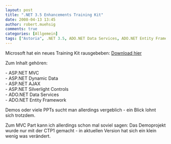 ```yaml
---
layout: post
title: ".NET 3.5 Enhancements Training Kit"
date: 2008-04-13 13:45
author: robert.muehsig
comments: true
categories: [Allgemein]
tags: ["Astoria", .NET 3.5, ADO.NET Data Services, ADO.NET Entity Framework, AJAX, ASP.NET MVC, Silverlight, Traning Kit]
---
```

<p>Microsoft hat ein neues Training Kit rausgebeben: <a href="http://www.microsoft.com/downloads/details.aspx?FamilyID=355c80e9-fde0-4812-98b5-8a03f5874e96&amp;DisplayLang=en">Download hier</a></p>  <p>Zum Inhalt geh&#246;ren:</p>  <p>- ASP.NET MVC   <br />- ASP.NET Dynamic Data    <br />- ASP.NET AJAX    <br />- ASP.NET Silverlight Controls    <br />- ADO.NET Data Services    <br />- ADO.NET Entity Framework</p>  <p>Demos oder viele PPTs sucht man allerdings vergeblich - ein Blick lohnt sich trotzdem.</p>  <p>Zum MVC Part kann ich allerdings schon mal soviel sagen: Das Demoprojekt wurde nur mit der CTP1 gemacht - in aktuellen Version hat sich ein klein wenig was ver&#228;ndert.</p>
